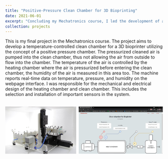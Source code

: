 ```yaml
---
title: "Positive-Pressure Clean Chamber for 3D Bioprinting"
date: 2021-06-01
excerpt: "Concluding my Mechatronics course, I led the development of a temperature-controlled clean chamber for a 3D bioprinter, employing a positive pressure concept. My responsibilities included mechanical and electrical design, sensor selection, and installation, as well as real-time data reporting through a webpage interface.<br/><img src='/images/projects_images/6.png'>"
collection: projects
---
```


This is my final project in the Mechatronics course. The project aims to develop a temperature-controlled clean chamber for a 3D bioprinter utilizing the concept of a positive pressure chamber. The pressurized cleaned air is pumped into the clean chamber, thus not allowing the air from outside to flow into the chamber. The temperature of the air is controlled by the heating chamber where the air is pressurized before entering the clean chamber, the humidity of the air is measured in this area too. The machine reports real-time data on temperature, pressure, and humidity on the webpage interface. I was responsible for the mechanical and electrical design of the heating chamber and clean chamber. This includes the selection and installation of important sensors in the system.

<br/><img src='/images/projects_images/6.png'>